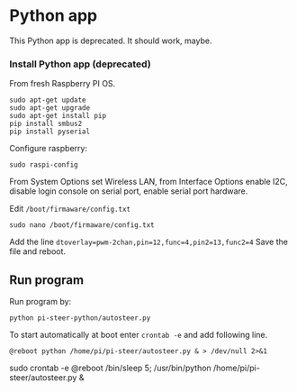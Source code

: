 # Python app
This Python app is deprecated. It should work, maybe.

### Install Python app (deprecated)

From fresh Raspberry PI OS.
```
sudo apt-get update
sudo apt-get upgrade
sudo apt-get install pip
pip install smbus2
pip install pyserial
```

Configure raspberry:
```
sudo raspi-config
```
From System Options set Wireless LAN, from Interface Options enable I2C, disable login console on serial port, enable serial port hardware.

Edit `/boot/firmaware/config.txt`
```
sudo nano /boot/firmaware/config.txt
```
Add the line `dtoverlay=pwm-2chan,pin=12,func=4,pin2=13,func2=4`
Save the file and reboot.

## Run program 
Run program by:

`python pi-steer-python/autosteer.py`

To start automatically at boot enter `crontab -e` and add following line.
```
@reboot python /home/pi/pi-steer/autosteer.py & > /dev/null 2>&1
```

sudo crontab -e
@reboot /bin/sleep 5; /usr/bin/python /home/pi/pi-steer/autosteer.py &
